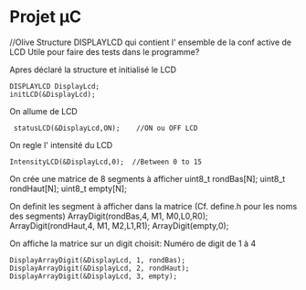 # Projet µC


//Olive
Structure DISPLAYLCD qui contient l' ensemble de la conf active de LCD
Utile pour faire des tests dans le programme?


Apres déclaré la structure et initialisé le LCD

    DISPLAYLCD DisplayLcd;
    initLCD(&DisplayLcd);

On allume de LCD

     statusLCD(&DisplayLcd,ON);    //ON ou OFF LCD

On regle l' intensité du LCD

    IntensityLCD(&DisplayLcd,0);  //Between 0 to 15


On crée une matrice de 8 segments à afficher
    uint8_t rondBas[N];
    uint8_t rondHaut[N];
    uint8_t empty[N];
  
On definit les segment à afficher dans la matrice (Cf. define.h pour les noms des segments)
  ArrayDigit(rondBas,4, M1, M0,L0,R0);  
  ArrayDigit(rondHaut,4, M1, M2,L1,R1);
  ArrayDigit(empty,0);

On affiche la matrice sur un digit choisit: Numéro de digit de 1 à 4

    DisplayArrayDigit(&DisplayLcd, 1, rondBas);  
    DisplayArrayDigit(&DisplayLcd, 2, rondHaut); 
    DisplayArrayDigit(&DisplayLcd, 3, empty);



